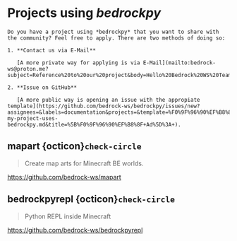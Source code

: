 # Projects using *bedrockpy*

```{tip}
Do you have a project using *bedrockpy* that you want to share with
the community? Feel free to apply. There are two methods of doing so:

1. **Contact us via E-Mail**

   [A more private way for applying is via E-Mail](mailto:bedrock-ws@proton.me?subject=Reference%20to%20our%20project&body=Hello%20Bedrock%20WS%20Team%2C%0D%0A).

2. **Issue on GitHub**

   [A more public way is opening an issue with the appropiate template](https://github.com/bedrock-ws/bedrockpy/issues/new?assignees=&labels=documentation&projects=&template=%F0%9F%96%90%EF%B8%8F-my-project-uses-bedrockpy.md&title=%5B%F0%9F%96%90%EF%B8%8F+Ad%5D%3A+).
```

## mapart {octicon}`check-circle`

> Create map arts for Minecraft BE worlds.

https://github.com/bedrock-ws/mapart

## bedrockpyrepl {octicon}`check-circle`

> Python REPL inside Minecraft

https://github.com/bedrock-ws/bedrockpyrepl
